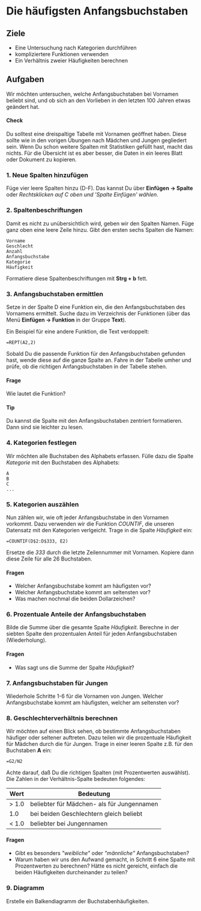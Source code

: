 
# Die häufigsten Anfangsbuchstaben

## Ziele

* Eine Untersuchung nach Kategorien durchführen
* kompliziertere Funktionen verwenden
* Ein Verhältnis zweier Häufigkeiten berechnen

## Aufgaben

Wir möchten untersuchen, welche Anfangsbuchstaben bei Vornamen beliebt sind, und ob sich an den Vorlieben in den letzten 100 Jahren etwas geändert hat.

#### Check

Du solltest eine dreispaltige Tabelle mit Vornamen geöffnet haben. Diese sollte wie in den vorigen Übungen nach Mädchen und Jungen gegliedert sein. Wenn Du schon weitere Spalten mit Statistiken gefüllt hast, macht das nichts. Für die Übersicht ist es aber besser, die Daten in ein leeres Blatt oder Dokument zu kopieren.

### 1. Neue Spalten hinzufügen

Füge vier leere Spalten hinzu (D-F). Das kannst Du über **Einfügen -> Spalte** oder *Rechtsklicken auf C oben und 'Spalte Einfügen' wählen*.

### 2. Spaltenbeschriftungen

Damit es nicht zu unübersichtlich wird, geben wir den Spalten Namen. Füge ganz oben eine leere Zeile hinzu. Gibt den ersten sechs Spalten die Namen:

    Vorname
    Geschlecht
    Anzahl
    Anfangsbuchstabe
    Kategorie
    Häufigkeit

Formatiere diese Spaltenbeschriftungen mit **Strg + b** fett.

### 3. Anfangsbuchstaben ermittlen

Setze in der Spalte D eine Funktion ein, die den Anfangsbuchstaben des Vornamens ermittelt. Suche dazu im Verzeichnis der Funktionen (über das Menü **Einfügen -> Funktion** in der Gruppe **Text**).

Ein Beispiel für eine andere Funktion, die Text verdoppelt:

    =REPT(A2,2)

Sobald Du die passende Funktion für den Anfangsbuchstaben gefunden hast, wende diese auf die ganze Spalte an. Fahre in der Tabelle umher und prüfe, ob die richtigen Anfangsbuchstaben in der Tabelle stehen.

#### Frage

Wie lautet die Funktion?

#### Tip

Du kannst die Spalte mit den Anfangsbuchstaben zentriert formatieren. Dann sind sie leichter zu lesen.


### 4. Kategorien festlegen

Wir möchten alle Buchstaben des Alphabets erfassen. Fülle dazu die Spalte *Kategorie* mit den Buchstaben des Alphabets:

    A
    B
    C
    ...


### 5. Kategorien auszählen

Nun zählen wir, wie oft jeder Anfangsbuchstabe in den Vornamen vorkommt. Dazu verwenden wir die Funktion *COUNTIF*, die unseren Datensatz mit den Kategorien verlgeicht. Trage in die Spalte *Häufigkeit* ein:

    =COUNTIF(D$2:D$333, E2)

Ersetze die *333* durch die letzte Zeilennummer mit Vornamen. Kopiere dann diese Zeile für alle 26 Buchstaben.

#### Fragen

* Welcher Anfangsbuchstabe kommt am häufigsten vor?
* Welcher Anfangsbuchstabe kommt am seltensten vor?
* Was machen nochmal die beiden Dollarzeichen?

### 6. Prozentuale Anteile der Anfangsbuchstaben

Bilde die Summe über die gesamte Spalte *Häufigkeit*. Berechne in der siebten Spalte den prozentualen Anteil für jeden Anfangsbuchstaben (Wiederholung). 

#### Fragen

* Was sagt uns die Summe der Spalte *Häufigkeit*?

### 7. Anfangsbuchstaben für Jungen

Wiederhole Schritte 1-6 für die Vornamen von Jungen. Welcher Anfangsbuchstabe kommt am häufigsten, welcher am seltensten vor?

### 8. Geschlechterverhältnis berechnen

Wir möchten auf einen Blick sehen, ob bestimmte Anfangsbuchstaben häufiger oder seltener auftreten. Dazu teilen wir die prozentuale Häufigkeit für Mädchen durch die für Jungen. Trage in einer leeren Spalte z.B. für den Buchstaben **A** ein:

    =G2/N2

Achte darauf, daß Du die richtigen Spalten (mit Prozentwerten auswählst). Die Zahlen in der Verhältnis-Spalte bedeuten folgendes:

| Wert | Bedeutung |
|------|-----------|
| > 1.0 | beliebter für Mädchen- als für Jungennamen |
| 1.0   | bei beiden Geschlechtern gleich beliebt    |
| < 1.0 | beliebter bei Jungennamen |

#### Fragen

* Gibt es besonders *"weibliche"* oder *"männliche"* Anfangsbuchstaben?
* Warum haben wir uns den Aufwand gemacht, in Schritt 6 eine Spalte mit Prozentwerten zu berechnen? Hätte es nicht gereicht, einfach die beiden Häufigkeiten durcheinander zu teilen?

### 9. Diagramm

Erstelle ein Balkendiagramm der Buchstabenhäufigkeiten.

